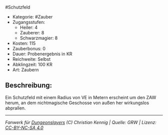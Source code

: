 #Schutzfeld  
- Kategorie: #Zauber  
- Zugangsstufen:  
  - Heiler: 4  
  - Zauberer: 8  
  - Schwarzmagier: 8  
- Kosten: 115  
- Zauberbonus: 0  
- Dauer: Probenergebnis in KR  
- Reichweite: Selbst  
- Abklingzeit: 100 KR  
- Art: Zaubern     

## Beschreibung:
Ein Schutzfeld mit einem Radius von VE in Metern erscheint um den ZAW herum, an dem nichtmagische Geschosse von außen her wirkungslos abprallen.


___
*Fanwerk für [Dungeonslayers](https://www.dungeonslayers.net/) (C) Christian Kennig | Quelle: GRW | Lizenz: [CC-BY-NC-SA 4.0](https://creativecommons.org/licenses/by-nc-sa/4.0/deed.de)*